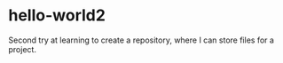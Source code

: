 # hello-world2
Second try at learning to create a repository, where I can store files for a project.
